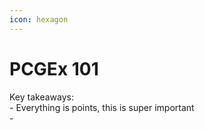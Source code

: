 ```yaml
---
icon: hexagon
---
```


# PCGEx 101



Key takeaways:\
\- Everything is points, this is super important\
\-&#x20;
